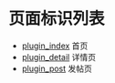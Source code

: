 # 页面标识列表

- [plugin_index](./hooks/plugin_detail_hooks.md)  首页
- [plugin_detail](./hooks/plugin_detail_hooks.md)  详情页
- [plugin_post](./hooks/plugin_post_hooks.md)  发帖页